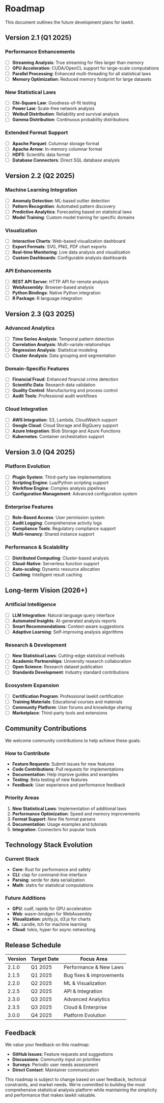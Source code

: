 # Roadmap

This document outlines the future development plans for lawkit.

## Version 2.1 (Q1 2025)

### Performance Enhancements
- [ ] **Streaming Analysis**: True streaming for files larger than memory
- [ ] **GPU Acceleration**: CUDA/OpenCL support for large-scale computations
- [ ] **Parallel Processing**: Enhanced multi-threading for all statistical laws
- [ ] **Memory Optimization**: Reduced memory footprint for large datasets

### New Statistical Laws
- [ ] **Chi-Square Law**: Goodness-of-fit testing
- [ ] **Power Law**: Scale-free network analysis
- [ ] **Weibull Distribution**: Reliability and survival analysis
- [ ] **Gamma Distribution**: Continuous probability distributions

### Extended Format Support
- [ ] **Apache Parquet**: Columnar storage format
- [ ] **Apache Arrow**: In-memory columnar format
- [ ] **HDF5**: Scientific data format
- [ ] **Database Connectors**: Direct SQL database analysis

## Version 2.2 (Q2 2025)

### Machine Learning Integration
- [ ] **Anomaly Detection**: ML-based outlier detection
- [ ] **Pattern Recognition**: Automated pattern discovery
- [ ] **Predictive Analytics**: Forecasting based on statistical laws
- [ ] **Model Training**: Custom model training for specific domains

### Visualization
- [ ] **Interactive Charts**: Web-based visualization dashboard
- [ ] **Export Formats**: SVG, PNG, PDF chart exports
- [ ] **Real-time Monitoring**: Live data analysis and visualization
- [ ] **Custom Dashboards**: Configurable analysis dashboards

### API Enhancements
- [ ] **REST API Server**: HTTP API for remote analysis
- [ ] **WebAssembly**: Browser-based analysis
- [ ] **Python Bindings**: Native Python integration
- [ ] **R Package**: R language integration

## Version 2.3 (Q3 2025)

### Advanced Analytics
- [ ] **Time Series Analysis**: Temporal pattern detection
- [ ] **Correlation Analysis**: Multi-variate relationships
- [ ] **Regression Analysis**: Statistical modeling
- [ ] **Cluster Analysis**: Data grouping and segmentation

### Domain-Specific Features
- [ ] **Financial Fraud**: Enhanced financial crime detection
- [ ] **Scientific Data**: Research data validation
- [ ] **Quality Control**: Manufacturing and process control
- [ ] **Audit Tools**: Professional audit workflows

### Cloud Integration
- [ ] **AWS Integration**: S3, Lambda, CloudWatch support
- [ ] **Google Cloud**: Cloud Storage and BigQuery support
- [ ] **Azure Integration**: Blob Storage and Azure Functions
- [ ] **Kubernetes**: Container orchestration support

## Version 3.0 (Q4 2025)

### Platform Evolution
- [ ] **Plugin System**: Third-party law implementations
- [ ] **Scripting Engine**: Lua/Python scripting support
- [ ] **Workflow Engine**: Complex analysis pipelines
- [ ] **Configuration Management**: Advanced configuration system

### Enterprise Features
- [ ] **Role-Based Access**: User permission system
- [ ] **Audit Logging**: Comprehensive activity logs
- [ ] **Compliance Tools**: Regulatory compliance support
- [ ] **Multi-tenancy**: Shared instance support

### Performance & Scalability
- [ ] **Distributed Computing**: Cluster-based analysis
- [ ] **Cloud-Native**: Serverless function support
- [ ] **Auto-scaling**: Dynamic resource allocation
- [ ] **Caching**: Intelligent result caching

## Long-term Vision (2026+)

### Artificial Intelligence
- [ ] **LLM Integration**: Natural language query interface
- [ ] **Automated Insights**: AI-generated analysis reports
- [ ] **Smart Recommendations**: Context-aware suggestions
- [ ] **Adaptive Learning**: Self-improving analysis algorithms

### Research & Development
- [ ] **New Statistical Laws**: Cutting-edge statistical methods
- [ ] **Academic Partnerships**: University research collaboration
- [ ] **Open Science**: Research dataset publication
- [ ] **Standards Development**: Industry standard contributions

### Ecosystem Expansion
- [ ] **Certification Program**: Professional lawkit certification
- [ ] **Training Materials**: Educational courses and materials
- [ ] **Community Platform**: User forums and knowledge sharing
- [ ] **Marketplace**: Third-party tools and extensions

## Community Contributions

We welcome community contributions to help achieve these goals:

### How to Contribute
- **Feature Requests**: Submit issues for new features
- **Code Contributions**: Pull requests for implementations
- **Documentation**: Help improve guides and examples
- **Testing**: Beta testing of new features
- **Feedback**: User experience and performance feedback

### Priority Areas
1. **New Statistical Laws**: Implementation of additional laws
2. **Performance Optimization**: Speed and memory improvements
3. **Format Support**: New file format parsers
4. **Documentation**: Usage examples and tutorials
5. **Integration**: Connectors for popular tools

## Technology Stack Evolution

### Current Stack
- **Core**: Rust for performance and safety
- **CLI**: clap for command-line interface
- **Parsing**: serde for data serialization
- **Math**: statrs for statistical computations

### Future Additions
- **GPU**: cudf, rapids for GPU acceleration
- **Web**: wasm-bindgen for WebAssembly
- **Visualization**: plotly.js, d3.js for charts
- **ML**: candle, tch for machine learning
- **Cloud**: tokio, hyper for async networking

## Release Schedule

| Version | Target Date | Focus Area |
|---------|-------------|------------|
| 2.1.0   | Q1 2025     | Performance & New Laws |
| 2.1.5   | Q1 2025     | Bug fixes & improvements |
| 2.2.0   | Q2 2025     | ML & Visualization |
| 2.2.5   | Q2 2025     | API & Integration |
| 2.3.0   | Q3 2025     | Advanced Analytics |
| 2.3.5   | Q3 2025     | Cloud & Enterprise |
| 3.0.0   | Q4 2025     | Platform Evolution |

## Feedback

We value your feedback on this roadmap:

- **GitHub Issues**: Feature requests and suggestions
- **Discussions**: Community input on priorities
- **Surveys**: Periodic user needs assessment
- **Direct Contact**: Maintainer communication

This roadmap is subject to change based on user feedback, technical constraints, and market needs. We're committed to building the most comprehensive statistical analysis platform while maintaining the simplicity and performance that makes lawkit valuable.